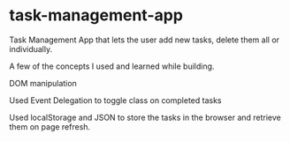 # task-management-app

Task Management App that lets the user add new tasks, delete them all or individually.

A few of the concepts I used and learned while building.

DOM manipulation

Used Event Delegation to toggle class on completed tasks

Used localStorage and JSON to store the tasks in the browser and retrieve them on page refresh.




